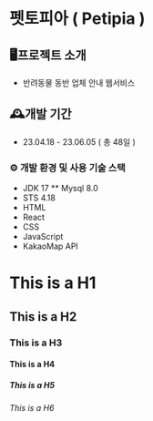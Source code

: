 펫토피아 ( Petipia )
=============
## 🖥️프로젝트 소개
* 반려동물 동반 업체 안내 웹서비스

## 🕰️개발 기간
* 23.04.18 - 23.06.05 ( 총 48일 )

### ⚙️ 개발 환경 및 사용 기술 스택
* JDK 17
** Mysql 8.0
* STS 4.18
* HTML
* React
* CSS
* JavaScript
* KakaoMap API
# This is a H1
## This is a H2
### This is a H3
#### This is a H4
##### This is a H5
###### This is a H6
